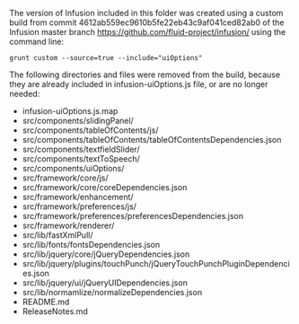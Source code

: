 The version of Infusion included in this folder was created using a custom build from commit 4612ab559ec9610b5fe22eb43c9af041ced82ab0 of the Infusion master branch https://github.com/fluid-project/infusion/ using the command line:

`grunt custom --source=true --include="uiOptions"`

The following directories and files were removed from the build, because they are already included in infusion-uiOptions.js file, or are no longer needed:

* infusion-uiOptions.js.map
* src/components/slidingPanel/
* src/components/tableOfContents/js/
* src/components/tableOfContents/tableOfContentsDependencies.json
* src/components/textfieldSlider/
* src/components/textToSpeech/
* src/components/uiOptions/
* src/framework/core/js/
* src/framework/core/coreDependencies.json
* src/framework/enhancement/
* src/framework/preferences/js/
* src/framework/preferences/preferencesDependencies.json
* src/framework/renderer/
* src/lib/fastXmlPull/
* src/lib/fonts/fontsDependencies.json
* src/lib/jquery/core/jQueryDependencies.json
* src/lib/jquery/plugins/touchPunch/jQueryTouchPunchPluginDependencies.json
* src/lib/jquery/ui/jQueryUIDependencies.json
* src/lib/normamlize/normalizeDependencies.json
* README.md
* ReleaseNotes.md
